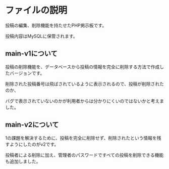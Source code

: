 # ファイルの説明

投稿の編集、削除機能を持たせたPHP掲示板です。

投稿内容はMySQLに保管されます。

## main-v1について

投稿の削除機能を、データベースから投稿の情報を完全に削除する方法で作成したバージョンです。

削除された投稿番号は飛ばされているように表示されるので、投稿が削除されたのか、

バグで表示されていないのかが利用者からは分かりにくいのではないかと考えました。

## main-v2について

1の課題を解決するために、投稿を完全に削除せず、削除されたという情報を残すようにしたのがv2です。

投稿者による削除に加え、管理者のパスワードですべての投稿を削除できる機能も追加しました。
